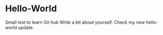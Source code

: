 # Hello-World
Small test to learn Git hub
Write a bit about yourself. Check my new hello-world update.
